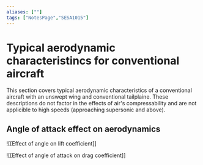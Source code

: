 ```yaml
---
aliases: [""]
tags: ["NotesPage","SESA1015"]
---
```


# Typical aerodynamic characteristincs for conventional aircraft
This section covers typical aerodynamic characteristics of a conventional aircraft with an unswept wing and conventional tailplaine. These descriptions do not factor in the effects of air's compressability and are not applicible to high speeds (approaching supersonic and above).

## Angle of attack effect on aerodynamics
![[Effect of angle on lift coefficient]]

![[Effect of angle of attack on drag coefficient]]

